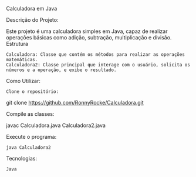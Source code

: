 Calculadora em Java

Descrição do Projeto:

Este projeto é uma calculadora simples em Java, capaz de realizar operações básicas como adição, subtração, multiplicação e divisão.
Estrutura

    Calculadora: Classe que contém os métodos para realizar as operações matemáticas.
    Calculadora2: Classe principal que interage com o usuário, solicita os números e a operação, e exibe o resultado.

Como Utilizar:

    Clone o repositório:

git clone https://github.com/RonnyRocke/Calculadora.git

Compile as classes:


javac Calculadora.java Calculadora2.java

Execute o programa:


    java Calculadora2

Tecnologias:

    Java
